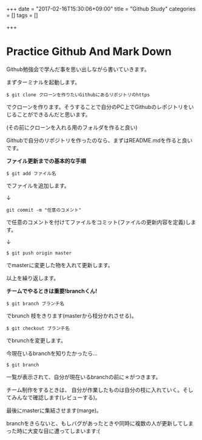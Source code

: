 +++
date = "2017-02-16T15:30:06+09:00"
title = "Github Study"
categories = []
tags = []

+++
# Practice Github And Mark Down

Github勉強会で学んだ事を思い出しながら書いていきます。


まずターミナルを起動します。


`$ git clone クローンを作りたいGithubにあるリポジトリのhttps`

でクローンを作ります。そうすることで自分のPC上でGithubのレポジトリをいじることができるんだと思います。

(その前にクローンを入れる用のフォルダを作ると良い)

Githubで自分のリポジトリを作ったのなら、まずはREADME.mdを作ると良いです。

**ファイル更新までの基本的な手順**

`$ git add ファイル名`

でファイルを追加します。

↓

`git commit -m "任意のコメント"`

で任意のコメントを付けてファイルをコミット(ファイルの更新内容を定義)します。

↓

`$ git push origin master`

でmasterに変更した物を入れて更新します。

以上を繰り返します。

**チームでやるときは重要!branchくん!**

`$ git branch ブランチ名`

でbrunch 枝をきります(masterから枝分かれさせる)。

`$ git checkout ブランチ名`

でbrunchを変更します。

今現在いるbranchを知りたかったら...

`$ git branch`

一覧が表示されて、自分が現在いるbranchの前に＊がつきます。

チーム制作をするときは、
自分が作業したものは自分の枝に入れていく。そしてみんなで確認します(レビューする)。

最後にmasterに集結させます(marge)。

branchをきらないと、もしバグがあったときや同時に複数の人が更新してしまった時に大変な目に遭ってしまいます:(
